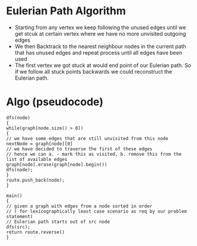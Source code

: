# Eulerian Path Algorithm
* Starting from any vertex we keep following the unused edges until we get stcuk at certain vertex where we have no more unvisited outgoing edges
* We then Backtrack to the nearest neighbour nodes in the current path that has unused edges and repeat process until all edges have been used
* The first vertex we got stuck at would end point of our Eulerian path. So if we follow all stuck points backwards we could reconstruct the Eulerian path.
​
# Algo (pseudocode)
```
dfs(node)
{
while(graph[node.size() > 0])
{
// we have some edges that are still unvisited from this node
nextNode = graph[node][0]
// we have decided to traverse the first of these edges
// hence we can a. - mark this as visited, b. remove this from the list of available edges
graph[node].erase(graph[node].begin())
dfs(node);
}
route.push_back(node);
}
​
main()
{
// given a graph with edges from a node sorted in order
// ( for lexicographically least case scenario as req by our problem statement)
// Eulerian path starts out of src node
dfs(src);
return route.reverse()
}
​
```